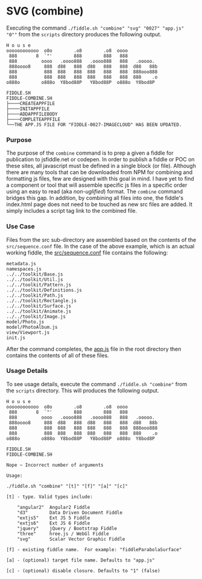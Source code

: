 SVG (combine)
======

Executing the command `./fiddle.sh "combine" "svg" "0027" "app.js" "0""` from the `scripts` directory produces
the following output.

    H o u s e
    oooooooooooo  o8o        .o8        .o8  oooo
     888       8  `"'        888        888   888
     888         oooo   .oooo888   .oooo888   888   .ooooo.
     888oooo8     888  d88   888  d88   888   888  d88   88b
     888          888  888   888  888   888   888  888ooo888
     888          888  888   888  888   888   888  888    .o
    o888o        o888o  Y8bod88P   Y8bod88P  o888o  Y8bod8P
    
    FIDDLE.SH
    FIDDLE-COMBINE.SH
    ├────CREATEAPPFILE
    ├────INITAPPFILE
    ├────ADDAPPFILEBODY
    ├────COMPLETEAPPFILE
    └──THE APP.JS FILE FOR "FIDDLE-0027-IMAGECLOUD" HAS BEEN UPDATED.
      

### Purpose

The purpose of the `combine` command is to prep a given a fiddle for publication to jsfiddle.net or codepen.  In order 
to publish a fiddle or POC on these sites, all javascript must be defined in a single block (or file).  Although there 
are many tools that can be downloaded from NPM for combining and formatting js files, few are designed with this goal in
mind. I have yet to find a component or tool that will assemble specific js files in a specific order using an easy to read 
(aka _non-uglified_) format. The `combine` command bridges this gap.  In addition, by combining all files into
one, the fiddle's index.html page does not need to be touched as new src files are added. It simply includes
a script tag link to the combined file.


### Use Case

Files from the src sub-directory are assembled based on the contents of the `src/sequence.conf` file. In the case of the
above example, which is an actual working fiddle, the [src/sequence.conf](fiddle-0027-ImageCloud/src/sequence.conf) 
file contains the following:

    metadata.js
    namespaces.js
    ../../toolkit/Base.js
    ../../toolkit/Util.js
    ../../toolkit/Pattern.js
    ../../toolkit/Definitions.js
    ../../toolkit/Path.js
    ../../toolkit/Rectangle.js
    ../../toolkit/Surface.js
    ../../toolkit/Animate.js
    ../../toolkit/Image.js
    model/Photo.js
    model/PhotoAlbum.js
    view/Viewport.js
    init.js


After the command completes, the [app.js](fiddle-0027-ImageCloud/app.js) file in the root directory then contains 
the contents of all of these files.  


### Usage Details

To see usage details, execute the command `./fiddle.sh "combine"` from the `scripts` directory.  This will produces the 
following output.
    
    H o u s e
    oooooooooooo  o8o        .o8        .o8  oooo
     888       8  `"'        888        888   888
     888         oooo   .oooo888   .oooo888   888   .ooooo.
     888oooo8     888  d88   888  d88   888   888  d88   88b
     888          888  888   888  888   888   888  888ooo888
     888          888  888   888  888   888   888  888    .o
    o888o        o888o  Y8bod88P   Y8bod88P  o888o  Y8bod8P
    
    FIDDLE.SH
    FIDDLE-COMBINE.SH
    
    Nope ~ Incorrect number of arguments
    
    Usage:
    
    ./fiddle.sh "combine" "[t]" "[f]" "[a]" "[c]"
    
    [t] - type. Valid types include:
    
    	"angular2"	Angular2 Fiddle
    	"d3"		Data Driven Document Fiddle
    	"extjs5"	Ext JS 5 Fiddle
    	"extjs6"	Ext JS 6 Fiddle
    	"jquery"	jQuery / Bootstrap Fiddle
    	"three"		hree.js / WebGl Fiddle
    	"svg"		Scalar Vector Graphic Fiddle
    
    [f] - existing fiddle name.  For example: "fiddleParabolaSurface"
    
    [a] - (optional) target file name. Defaults to "app.js"
    
    [c] - (optional) disable closure. Defaults to "1" (false)

